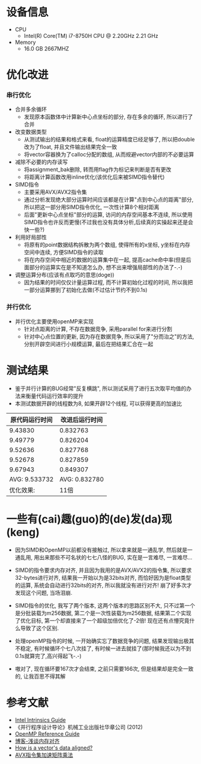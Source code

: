 # 设备信息

- CPU
  - Intel(R) Core(TM) i7-8750H CPU @ 2.20GHz   2.21 GHz
- Memory
  - 16.0 GB 2667MHZ



# 优化改进

### 串行优化

- 合并多余循环
  - 发现原本函数体中计算新中心点坐标的部分, 存在多余的循环, 所以进行了合并
- 改变数据类型
  - 从测试输出的结果和格式来看, float的运算精度已经足够了, 所以把double改为了float, 并且文件输出结果完全一致
  - 将vector容器换为了calloc分配的数组, 从而规避vector内部的不必要运算
- 减除不必要的内存读写
  - 将assignment_bak删除, 转而用flag作为标记来判断是否有更改
  - 将距离计算函数改用inline优化(该优化后来被SIMD指令替代)
- SIMD指令
  - 主要采用AVX/AVX2指令集
  - 通过分析发现绝大部分运算时间应该都是在计算"点到中心点的距离"部分, 所以把这一部分用SIMD指令优化, 一次性计算8个相对距离
  - 后面"更新中心点坐标"部分的运算, 访问的内存空间基本不连续, 所以使用SIMD指令也许反而更慢(不过我也没有具体分析,后续真的实操起来还是会快一些?)
- 利用好局部性
  - 将原有的point数据结构拆散为两个数组, 使得所有的x坐标, y坐标在内存空间中连续, 方便SIMD指令的读取
  - 将在内存空间中相近的数据的运算集中在一起, 提高cache命中率(但是后面部分的运算实在是不知道怎么办, 想不出来增强局部性的办法了-.-)
- 调整运算分布(应该有点取巧的意思(doge))
  - 因为结果的时间仅仅计量运算过程, 而不计算初始化过程的时间, 所以我把一部分运算挪到了初始化去做(不过估计节约不到0.1s)

### 并行优化

- 并行优化主要使用openMP来实现
  - 针对点距离的计算, 不存在数据竞争, 采用parallel for来进行分割
  - 针对中心点位置的更新, 因为存在数据竞争, 所以采用了"分而治之"的方法, 分别开辟空间进行小规模运算, 最后在把结果汇合在一起



# 测试结果

- 鉴于并行计算的BUG经常"反复横跳", 所以测试采用了进行五次取平均值的办法来衡量代码运行效率的提升
- 本测试数据开辟的线程数为8, 如果开辟12个线程, 可以获得更高的加速比

| 原代码运行时间 | 改进后运行时间 |
| -------------- | -------------- |
| 9.43830        | 0.832763       |
| 9.49779        | 0.826204       |
| 9.52636        | 0.827768       |
| 9.52678        | 0.827859       |
| 9.67943        | 0.849307       |
| AVG: 9.533732  | AVG: 0.832780  |
| 优化效果:      | 11倍           |



# 一些有(cai)趣(guo)的(de)发(da)现(keng)

- 因为SIMD和OpenMP以前都没有接触过, 所以拿来就是一通乱学, 然后就是一通乱用, 用出来那些不可名状的七七八怪的BUG, 实在是一言难尽, 一言难尽...

- SIMD的指令要求内存对齐, 并且因为我用的是AVX/AVX2的指令集, 所以要求32-bytes进行对齐, 结果我一开始以为是32bits对齐, 而恰好因为是float类型的运算, 系统会自动进行32bits的对齐, 所以我就没有进行对齐! 崩了好多次才发现这个问题, 当场泪崩.
- SIMD指令的优化, 我写了两个版本, 这两个版本的思路区别不大, 只不过第一个是分批装载为m256数据, 第二个是一次性装载为m256数据, 结果第二个实现了优化目标, 第一个却直接来了一个超级加倍优化了-2倍! 现在还有点懵究竟什么导致了这个区别.
- 处理openMP指令的时候, 一开始确实忘了数据竞争的问题, 结果发现输出极其不稳定, 有时候循环个七八次挂了, 有时候一进去就挂了(那时候我还以为不到0.1s就算完了,高兴得起飞-.-)
- 嗷对了, 现在循环要167次才会结束, 之前只需要166次, 但是结果却是完全一致的, 让我百思不得其解



# 参考文献

- [Intel Intrinsics Guide](https://www.intel.com/content/www/us/en/docs/intrinsics-guide/index.html)
- 《并行程序设计导论》机械工业出版社华章公司 (2012)
- [OpenMP Reference Guide](https://www.openmp.org/resources/refguides/)
- [博客-浅谈内存对齐](https://murphypei.github.io/blog/2020/04/memory-align)
- [How is a vector's data aligned?](https://stackoverflow.com/questions/8456236/how-is-a-vectors-data-aligned)
- [AVX指令集加速矩阵乘法](https://www.iiyk.site/archives/211)

